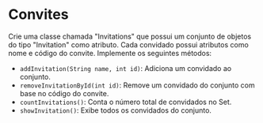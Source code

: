 # Convites

Crie uma classe chamada "Invitations" que possui um conjunto de objetos do tipo "Invitation" como atributo. Cada convidado possui atributos como nome e código do convite. Implemente os seguintes métodos:

- `addInvitation(String name, int id)`: Adiciona um convidado ao conjunto.
- `removeInvitationById(int id)`: Remove um convidado do conjunto com base no código do convite.
- `countInvitations()`: Conta o número total de convidados no Set.
- `showInvitation()`: Exibe todos os convidados do conjunto.
